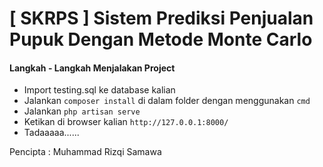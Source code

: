 # [ SKRPS ] Sistem Prediksi Penjualan Pupuk Dengan Metode Monte Carlo

#### Langkah - Langkah Menjalakan Project

* Import testing.sql ke database kalian
* Jalankan `composer install` di dalam folder dengan menggunakan `cmd`
* Jalankan `php artisan serve`
* Ketikan di browser kalian `http://127.0.0.1:8000/`
* Tadaaaaa......

Pencipta : Muhammad Rizqi Samawa
